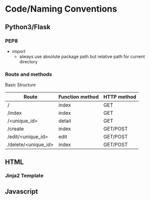 # Code/Naming Conventions

## Python3/Flask

### PEP8

* import
    * always use absolute package path but relative path for current directory

### Route and methods

Basic Structure

| Route | Function method | HTTP method |
|-------|-----------------|-------------|
| / | index | GET |
| /index | index | GET |
| /<unique_id> | detail | GET |
| /create | index | GET/POST |
| /edit/<unique_id> | edit | GET/POST |
| /delete/<unique_id> | index | GET/POST |

## HTML

### Jinja2 Template

## Javascript

